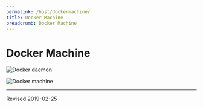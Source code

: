 ```yaml
---
permalink: /host/dockermachine/
title: Docker Machine
breadcrumb: Docker Machine
---
```


# Docker Machine

![Docker daemon](../images/docker-daemon-small.jpg)

![Docker machine](../images/docker-machine-small.jpg)

----
Revised 2019-02-25
